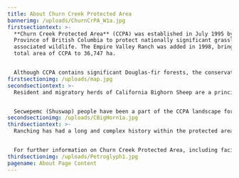 ```yaml
---
title: About Churn Creek Protected Area
bannerimg: /uploads/ChurnCrPA_W1a.jpg
firstsectiontext: >-
  **Churn Creek Protected Area** (CCPA) was established in July 1995 by the
  Province of British Columbia to protect nationally significant grasslands and
  associated wildlife. The Empire Valley Ranch was added in 1998, bringing the
  total area of CCPA to 36,747 ha.


  Although CCPA contains significant Douglas-fir forests, the conservation and management focuses are grasslands and associated wildlife. Uninterrupted grasslands, which are among the most rare and threatened ecosystems in B.C., extend from the bottom of the Fraser River valley where big sagebrush is abundant to extensive mid elevation bunchgrass ecosystems and high elevation grasslands of the Interior Douglas-fir zone. Many of the grasslands are in near-natural condition. Detailed descriptions of the grasslands and their condition are contained in the [CCPA Management Plan](http://www.env.gov.bc.ca/bcparks/planning/mgmtplns/churn_final/churn.html "The approved Churn Creek Protected Area Management Plan") (March 2000).
firstsectionimg: /uploads/map.jpg
secondsectiontext: >-
  Resident and migratory herds of California Bighorn Sheep are a principal interest in CCPA. These herds are among the largest in North America. With its extensive natural grasslands, CCPA also provides habitat for many of British Columbia’s most threatened plant and animal species.


  Secwepemc (Shuswap) people have been a part of the CCPA landscape for thousands of years. The Tcexwe’ptem (Empire Valley) band occupied the area until 1862 when most died of smallpox and survivors moved across the Fraser River to join other bands. Today, the area continues to be important for people of the Stswecem’c (Canoe Creek), Xgat’tem (Dog Creek), and Esk’et (Alkali) communities. Evidence of early Secwepemc occupation is contained in physical remains and memories.
secondsectionimg: /uploads/CBigHorn1a.jpg
thirdsectiontext: >-
  Ranching has had a long and complex history within the protected area, beginning in the late 1800’s and first decade of the 1900’s. Initially, many families settled in the area but the many small ranches were soon consolidated, eventually forming the modern [Empire Valley Ranch](http://www.empirevalleybeef.com/ "Empire Valley Ranch Website"). This ranch continues to operate within CCPA, with range management guided by the approved management plan and BC Parks.


  For further information on Churn Creek Protected Area, including facilities, values, and history visit the [BC Parks Churn Creek Protected Area](https://bcparks.ca/explore/parkpgs/churn_crk/ "BC Parks Churn Creek Protected Area Website") website.
thirdsectionimg: /uploads/Petroglyph1.jpg
pagename: About Page Content
---
```

